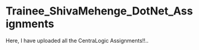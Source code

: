 # Trainee_ShivaMehenge_DotNet_Assignments
Here, I have uploaded all the CentraLogic Assignments!!..
